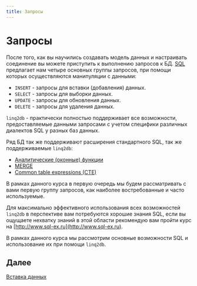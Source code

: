 ```yaml
---
title: Запросы
---
```


# Запросы

После того, как вы научились создавать модель данных и настраивать соединение вы можете приступить к выполнению запросов к БД. [SQL](https://ru.wikipedia.org/wiki/SQL) предлагает нам четыре основных группы запросов, при помощи которых осуществляются манипуляции с данными:

* `INSERT` - запросы для вставки (добавления) данных.
* `SELECT` - запросы для выборки данных.
* `UPDATE` - запросы для обновления данных.
* `DELETE` - запросы для удаления данных.

`linq2db` - практически полностью поддерживает все возможности, предоставляемые данными запросами с учетом специфики различных диалектов SQL у разных баз данных.

Ряд БД так же поддерживают расширения стандартного SQL, так же поддерживаемые `linq2db`:

* [Аналитические (оконные) функции](https://linq2db.github.io/articles/sql/Window-Functions-%28Analytic-Functions%29.html)
* [MERGE](https://linq2db.github.io/articles/sql/merge/Merge-API.html)
* [Common table expressions (CTE)](https://linq2db.github.io/articles/sql/CTE.html)

В рамках данного курса в первую очередь мы будем рассматривать с вами первую группу запросов, как наиболее востребованные и часто используемые.

Для максимально эффективного использования всех возможностей `linq2db` в перспективе вам потребуются хорошие знания SQL, если вы ощущаете нехватку знаний в этой области рекомендую вам пройти курс на [http://www.sql-ex.ru](http://www.sql-ex.ru).

В рамках данного курса мы рассмотрим основные возможности SQL и использование их при помощи `linq2db`.

## Далее

[Вставка данных](insert/index.md)
